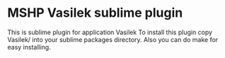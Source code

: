 # MSHP Vasilek sublime plugin
This is sublime plugin for application Vasilek
To install this plugin copy Vasilek/ into your sublime packages directory. Also you can do make for easy installing.
